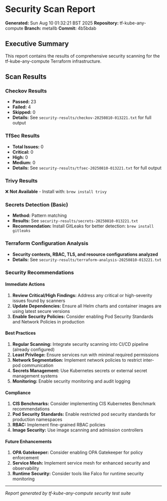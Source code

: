 # Security Scan Report

**Generated:** Sun Aug 10 01:32:21 BST 2025
**Repository:** tf-kube-any-compute
**Branch:** metallb
**Commit:** 4b5bdab

## Executive Summary

This report contains the results of comprehensive security scanning for the tf-kube-any-compute Terraform infrastructure.

## Scan Results


### Checkov Results

- **Passed:** 23
- **Failed:** 4  
- **Skipped:** 0
- **Details:** See `security-results/checkov-20250810-013221.txt` for full output


### TfSec Results

- **Total Issues:** 0
- **Critical:** 0
- **High:** 0
- **Medium:** 0
- **Details:** See `security-results/tfsec-20250810-013221.txt` for full output


### Trivy Results

❌ **Not Available** - Install with: `brew install trivy`


### Secrets Detection (Basic)

- **Method:** Pattern matching
- **Results:** See `security-results/secrets-20250810-013221.txt`
- **Recommendation:** Install GitLeaks for better detection: `brew install gitleaks`


### Terraform Configuration Analysis

- **Security contexts, RBAC, TLS, and resource configurations analyzed**
- **Details:** See `security-results/terraform-analysis-20250810-013221.txt`


### Security Recommendations


#### Immediate Actions
1. **Review Critical/High Findings:** Address any critical or high-severity issues found by scanners
2. **Update Dependencies:** Ensure all Helm charts and container images are using latest secure versions
3. **Enable Security Policies:** Consider enabling Pod Security Standards and Network Policies in production

#### Best Practices
1. **Regular Scanning:** Integrate security scanning into CI/CD pipeline (already configured)
2. **Least Privilege:** Ensure services run with minimal required permissions
3. **Network Segmentation:** Implement network policies to restrict inter-pod communication
4. **Secrets Management:** Use Kubernetes secrets or external secret management systems
5. **Monitoring:** Enable security monitoring and audit logging

#### Compliance
1. **CIS Benchmarks:** Consider implementing CIS Kubernetes Benchmark recommendations
2. **Pod Security Standards:** Enable restricted pod security standards for production namespaces
3. **RBAC:** Implement fine-grained RBAC policies
4. **Image Security:** Use image scanning and admission controllers

#### Future Enhancements
1. **OPA Gatekeeper:** Consider enabling OPA Gatekeeper for policy enforcement
2. **Service Mesh:** Implement service mesh for enhanced security and observability
3. **Runtime Security:** Consider tools like Falco for runtime security monitoring



---

*Report generated by tf-kube-any-compute security test suite*
